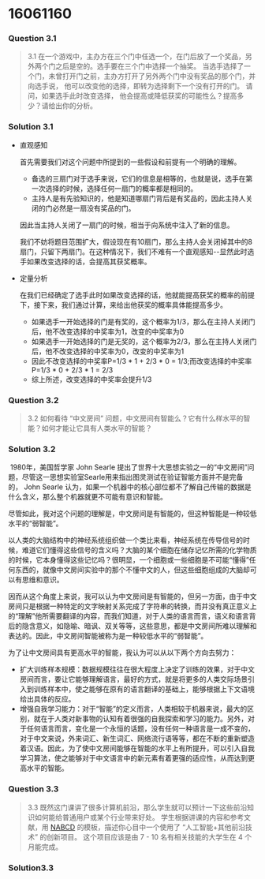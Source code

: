 # 16061160
### Question 3.1

> 3.1 在一个游戏中，主办方在三个门中任选一个，在门后放了一个奖品，另外两个门之后是空的。选手要在三个门中选择一个抽奖。 当选手选择了一个门，未曾打开门之前，主办方打开了另外两个门中没有奖品的那个门，并向选手说， 他可以改变他的选择，即转为选择剩下一个没有打开的门。 请问，如果选手此时改变选择， 他会提高或降低获奖的可能性么？提高多少？请给出你的分析。

### Solution 3.1

* 直观感知

  首先需要我们对这个问题中所提到的一些假设和前提有一个明确的理解。

  * 备选的三扇门对于选手来说，它们的信息是相等的，也就是说，选手在第一次选择的时候，选择任何一扇门的概率都是相同的。
  * 主持人是有先验知识的，他是知道哪扇门背后是有奖品的，因此主持人关闭的门必然是一扇没有奖品的门。

  因此当主持人关闭了一扇门的时候，相当于向系统中注入了新的信息。

  我们不妨将题目范围扩大，假设现在有10扇门，那么主持人会关闭掉其中的8扇门，只留下两扇门。在这种情况下，我们不难有一个直观感知--显然此时选手如果改变选择的话，会提高其获奖概率。

* 定量分析

  在我们已经确定了选手此时如果改变选择的话，他就能提高获奖的概率的前提下，接下来，我们通过计算，来给出他获奖的概率具体能提高多少。

  * 如果选手一开始选择的门是有奖的，这个概率为1/3，那么在主持人关闭门后，他不改变选择的中奖率为1，改变的中奖率为0
  * 如果选手一开始选择的门是无奖的，这个概率为2/3，那么在主持人关闭门后，他不改变选择的中奖率为0，改变的中奖率为1
  * 因此不改变选择的中奖率P=1/3 * 1 + 2/3 * 0 = 1/3;而改变选择的中奖率P=1/3 * 0 + 2/3 * 1 = 2/3
  * 综上所述，改变选择的中奖率会提升1/3

### Question 3.2

> 3.2 如何看待 “中文房间” 问题，中文房间有智能么？它有什么样水平的智能？如何才能让它具有人类水平的智能？

### Solution 3.2

​	1980年，美国哲学家 John Searle 提出了世界十大思想实验之一的“中文房间”问题，尽管这一思想实验室Searle用来指出图灵测试在验证智能方面并不是完备的， John Searle 认为，如果一个机器中的核心部位都不了解自己传输的数据是什么含义，那么整个机器就更不可能有意识和智能。

​	尽管如此，我对这个问题的理解是，中文房间是有智能的，但这种智能是一种较低水平的“弱智能”。

​	以人类的大脑结构中的神经系统组织做一个类比来看，神经系统在传导信号的时候，难道它们懂得这些信号的含义吗？大脑的某个细胞在储存记忆所需的化学物质的时候，它本身懂得这些记忆吗？很明显，一个细胞或一些细胞是不可能“懂得”任何东西的，就像中文房间实验中的那个不懂中文的人，但这些细胞组成的大脑却可以有思维和意识。

​	因而从这个角度上来说，我可以认为中文房间是有智能的，但另一方面，由于中文房间只是根据一种特定的文字映射关系完成了字符串的转换，而并没有真正意义上的“理解”他所需要翻译的内容，而我们知道，对于人类的语言而言，语义和语言背后的隐含意义，如隐喻、暗讽、双关等等，这些意思，都是中文房间所难以理解和表达的。因此，中文房间智能被称为是一种较低水平的“弱智能”。

​	为了让中文房间具有更高水平的智能，我认为可以从以下两个方向去努力：

 * 扩大训练样本规模：数据规模往往在很大程度上决定了训练的效果，对于中文房间而言，要让它能够理解语言，最好的方式，就是将更多的人类交际场景引入到训练样本中，使之能够在原有的语言翻译的基础上，能够根据上下文语境给出具体的反应。
 * 增强自我学习能力：对于“智能”的定义而言，人类相较于机器来说，最大的区别，就在于人类对新事物的认知有着很强的自我探索和学习的能力。另外，对于任何语言而言，变化是一个永恒的话题，没有任何一种语言是一成不变的，对于中文来说，外来词汇、新生词汇、网络流行语等等，都在不断的重新塑造着汉语。因此，为了使中文房间能够在智能的水平上有所提升，可以引入自我学习算法，使之能够对于中文语言中的新元素有着更强的适应性，从而达到更高水平的智能。

### Question 3.3

> 3.3 既然这门课讲了很多计算机前沿，那么学生就可以预计一下这些前沿知识如何能给普通用户或某个行业带来好处。 学生根据讲课的内容和参考文献，用 [NABCD](https://www.cnblogs.com/xinz/archive/2010/12/01/1893323.html) 的模板，描述你心目中一个使用了 “人工智能+其他前沿技术” 的创新项目。 这个项目应该是由 7 - 10 名有相关技能的大学生在 4 个月能完成。 

### Solution3.3

